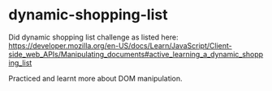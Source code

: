 # dynamic-shopping-list

Did dynamic shopping list challenge as listed here: https://developer.mozilla.org/en-US/docs/Learn/JavaScript/Client-side_web_APIs/Manipulating_documents#active_learning_a_dynamic_shopping_list

Practiced and learnt more about DOM manipulation.
